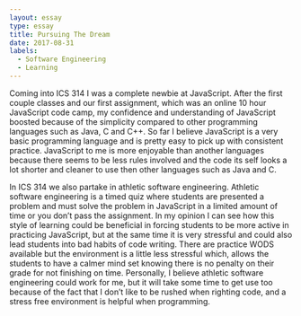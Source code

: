 ```yaml
---
layout: essay
type: essay
title: Pursuing The Dream
date: 2017-08-31
labels:
  - Software Engineering
  - Learning
---
```

Coming into ICS 314 I was a complete newbie at JavaScript.  After the first couple classes and our first assignment, which was an online 10
hour JavaScript code camp, my confidence and understanding of JavaScript boosted because of the simplicity compared to other programming
languages such as Java, C and C++.  So far I believe JavaScript is a very basic programming language and is pretty easy to pick up with
consistent practice. JavaScript to me is more enjoyable than another languages because there seems to be less rules involved and the code
its self looks a lot shorter and cleaner to use then other languages such as Java and C.

In ICS 314 we also partake in athletic software engineering. Athletic software engineering is a timed quiz where students are presented a
problem and must solve the problem in JavaScript in a limited amount of time or you don’t pass the assignment. In my opinion I can see how
this style of learning could be beneficial in forcing students to be more active in practicing JavaScript, but at the same time it is very
stressful and could also lead students into bad habits of code writing. There are practice WODS available but the environment is a little
less stressful which, allows the students to have a calmer mind set knowing there is no penalty on their grade for not finishing on time.
Personally, I believe athletic software engineering could work for me, but it will take some time to get use too because of the fact that I
don’t like to be rushed when righting code, and a stress free environment is helpful when programming. 
